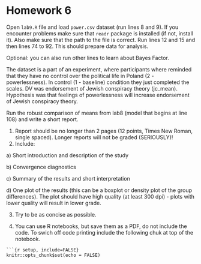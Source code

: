 # Homework 6

Open `lab9.R` file and load `power.csv` dataset (run lines 8 and 9).
If you encounter problems make sure that `readr` package is installed (if not, install it).
Also make sure that the path to the file is correct.
Run lines 12 and 15 and then lines 74 to 92. This should prepare data for analysis.

Optional: you can also run other lines to learn about Bayes Factor.

The dataset is a part of an experiment, where participants where reminded that
they have no control over the political life in Poland (2 - powerlessness).
In control (1 - baseline) condition they just completed the scales.
DV was endorsement of Jewish conspiracy theory (jc_mean).
Hypothesis was that feelings of powerlessness will increase endorsement of Jewish conspiracy theory.

Run the robust comparison of means from lab8 (model that begins at line 108) and write a short report.

1. Report should be no longer than 2 pages (12 points, Times New Roman, single spaced). Longer reports will not be graded (SERIOUSLY)!
2. Include:

a) Short introduction and description of the study

b) Convergence diagnostics

c) Summary of the results and short interpretation

d) One plot of the results (this can be a boxplot or density plot of the group differences).
The plot should have high quality (at least 300 dpi) - plots with lower quality will result in lower grade.  

3. Try to be as concise as possible.

4. You can use R notebooks, but save them as a PDF, do not include the code.
To swich off code printing include the following chuk at top of the notebook.

```
```{r setup, include=FALSE}
knitr::opts_chunk$set(echo = FALSE)
```
```
